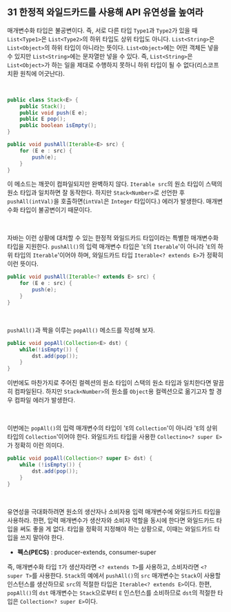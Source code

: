 ## 31 한정적 와일드카드를 사용해 API 유연성을 높여라

매개변수화 타입은 불공변이다. 즉, 서로 다른 타입 `Type1`과 `Type2`가 있을 때 `List<Type1>`은 `List<Type2>`의 하위 타입도 상위 타입도 아니다. `List<String>`은 `List<Object>`의 하위 타입이 아니라는 뜻이다. `List<Object>`에는 어떤 객체든 넣을 수 있지만 `List<String>`에는 문자열만 넣을 수 있다. 즉, `List<String>`은 `List<Object>`가 하는 일을 제대로 수행하지 못하니 하위 타입이 될 수 없다(리스코프 치환 원칙에 어긋난다).

<br />

```java
public class Stack<E> {
    public Stack();
    public void push(E e);
    public E pop();
    public boolean isEmpty();
}

public void pushAll(Iterable<E> src) {
    for (E e : src) {
        push(e);
    }
}
```

이 메소드는 깨끗이 컴파일되지만 완벽하지 않다. `Iterable src`의 원소 타입이 스택의 원소 타입과 일치하면 잘 동작한다. 하지만 `Stack<Number>`로 선언한 후 `pushAll(intVal)`을 호출하면(`intVal`은 `Integer` 타입이다.)  에러가 발생한다. 매개변수화 타입이 불공변이기 때문이다.

<br />

자바는 이런 상황에 대처할 수 있는 한정적 와일드카드 타입이라는 특별한 매개변수화 타입을 지원한다. `pushAll()`의 입력 매개변수 타입은 '`E`의 `Iterable`'이 아니라 '`E`의 하위 타입의 `Iterable`'이어야 하며, 와일드카드 타입 `Iterable<? extends E>`가 정확히 이런 뜻이다.

```java
public void pushAll(Iterable<? extends E> src) {
    for (E e : src) {
        push(e);
    }
}
```

<br />

`pushAll()`과 짝을 이루는 `popAll()` 메소드를 작성해 보자.

```java
public void popAll(Collection<E> dst) {
    while(!isEmpty()) {
        dst.add(pop());
    }
}
```

이번에도 마찬가지로 주어진 컬렉션의 원소 타입이 스택의 원소 타입과 일치한다면 말끔히 컴파일된다. 하지만 `Stack<Number>`의 원소를 `Object`용 컬렉션으로 옮기고자 할 경우 컴파일 에러가 발생한다.

<br />

이번에는 `popAll()`의 입력 매개변수의 타입이 '`E`의 `Collection`'이 아니라 '`E`의 상위 타입의 `Collection`'이어야 한다. 와일드카드 타입을 사용한 `Collectino<? super E>`가 정확히 이런 의미다.

```java
public void popAll(Collection<? super E> dst) {
    while (!isEmpty()) {
        dst.add(pop());
    }
} 
```

<br />

유연성을 극대화하려면 원소의 생산자나 소비자용 입력 매개변수에 와일드카드 타입을 사용하라. 한편, 입력 매개변수가 생산자와 소비자 역할을 동시에 한다면 와일드카드 타입을 써도 좋을 게 없다. 타입을 정확히 지정해야 하는 상황으로, 이때는 와일드카드 타입을 쓰지 말아야 한다.

- **펙스(PECS)** : producer-extends, consumer-super

즉, 매개변수화 타입 `T`가 생산자라면 `<? extends T>`를 사용하고, 소비자라면 `<? super T>`를 사용한다. `Stack`의 예에서 `pushAll()`의 `src` 매개변수는 `Stack`이 사용할 인스턴스를 생산하므로 `src`의 적절한 타입은 `Iterable<? extends E>`이다. 한편, `popAll()`의 `dst` 매개변수는 `Stack`으로부터 `E` 인스턴스를 소비하므로 `dst`의 적절한 타입은 `Collection<? super E>`이다.